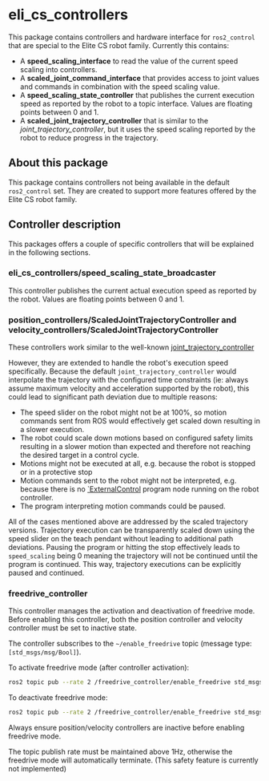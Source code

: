 # eli_cs_controllers

This package contains controllers and hardware interface for `ros2_control` that are special to the Elite CS robot family. Currently this contains:


* A **speed_scaling_interface** to read the value of the current speed scaling into controllers.
* A **scaled_joint_command_interface** that provides access to joint values and commands in combination with the speed scaling value.
* A **speed_scaling_state_controller** that publishes the current execution speed as reported by the robot to a topic interface. Values are floating points between 0 and 1.
* A **scaled_joint_trajectory_controller** that is similar to the *joint_trajectory_controller*, but it uses the speed scaling reported by the robot to reduce progress in the trajectory.

## About this package

This package contains controllers not being available in the default `ros2_control` set. They are created to support more features offered by the Elite CS robot family. 

## Controller description

This packages offers a couple of specific controllers that will be explained in the following sections.

### eli_cs_controllers/speed_scaling_state_broadcaster


This controller publishes the current actual execution speed as reported by the robot. Values are floating points between 0 and 1.


### position_controllers/ScaledJointTrajectoryController and velocity_controllers/ScaledJointTrajectoryController

These controllers work similar to the well-known [joint_trajectory_controller](https://control.ros.org/master/doc/ros2_controllers/joint_trajectory_controller/doc/userdoc.html)

However, they are extended to handle the robot's execution speed specifically. Because the default ``joint_trajectory_controller`` would interpolate the trajectory with the configured time constraints (ie: always assume maximum velocity and acceleration supported by the robot), this could lead to significant path deviation due to multiple reasons:

* The speed slider on the robot might not be at 100%, so motion commands sent from ROS would effectively get scaled down resulting in a slower execution.
* The robot could scale down motions based on configured safety limits resulting in a slower motion than expected and therefore not reaching the desired target in a control cycle.
* Motions might not be executed at all, e.g. because the robot is stopped or in a protective stop
* Motion commands sent to the robot might not be interpreted, e.g. because there is no [`ExternalControl]() program node running on the robot controller.
* The program interpreting motion commands could be paused.

All of the cases mentioned above are addressed by the scaled trajectory versions. Trajectory execution can be transparently scaled down using the speed slider on the teach pendant without leading to additional path deviations. Pausing the program or hitting the stop effectively leads to ``speed_scaling`` being 0 meaning the trajectory will not be continued until the program is continued. This way, trajectory executions can be explicitly paused and continued.

### freedrive_controller

This controller manages the activation and deactivation of freedrive mode. Before enabling this controller, both the position controller and velocity controller must be set to inactive state.

The controller subscribes to the `~/enable_freedrive` topic (message type: `[std_msgs/msg/Bool]`).

To activate freedrive mode (after controller activation):
```bash
ros2 topic pub --rate 2 /freedrive_controller/enable_freedrive std_msgs/msg/Bool "{data: true}"
```

To deactivate freedrive mode:
```bash
ros2 topic pub --rate 2 /freedrive_controller/enable_freedrive std_msgs/msg/Bool "{data: false}"
```

Always ensure position/velocity controllers are inactive before enabling freedrive mode.

The topic publish rate must be maintained above 1Hz, otherwise the freedrive mode will automatically terminate. (This safety feature is currently not implemented)
